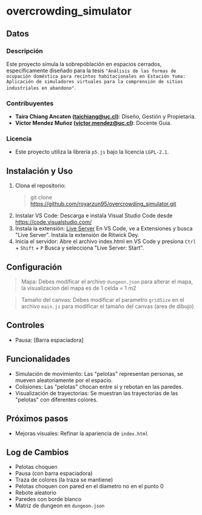 # overcrowding_simulator

## Datos

### Descripción

Este proyecto simula la sobrepoblación en espacios cerrados, específicamente diseñado para la tesis `"Análisis de las formas de ocupación doméstica para recintos habitacionales en Estación Yuma: Aplicación de simuladores virtuales para la comprensión de sitios industriales en abandono"`.

### Contribuyentes

* **Taira Chiang Ancaten (taichiang@uc.cl)**: Diseño, Gestión y Propietaria.
* **Víctor Mendez Muñoz (victor.mendez@uc.cl)**: Docente Guia.

### Licencia

* Este proyecto utiliza la librería `p5.js` bajo la licencia `LGPL-2.1`.

## Instalación y Uso

1. Clona el repositorio: 
    > git clone https://github.com/royarzun95/overcrowding_simulator.git
2. Instalar VS Code: Descarga e instala Visual Studio Code desde https://code.visualstudio.com/
3. Instala la extensión: [Live Server](https://marketplace.visualstudio.com/items?itemName=ritwickdey.LiveServer) En VS Code, ve a Extensiones y busca "Live Server". Instala la extensión de Ritwick Dey.
4. Inicia el servidor: Abre el archivo index.html en VS Code y presiona `Ctrl` + `Shift` + `P` Busca y selecciona "Live Server: Start".

## Configuración

> Mapa: Debes modificar el archivo `dungeon.json` para alterar el mapa, la visualizacion del mapa es de 1 celda = 1 m2

> Tamaño del canvas: Debes modificar el parametro `gridSize` en el archivo `main.js` para modificar el tamaño del canvas (area de dibujo)

## Controles
- Pausa: [Barra espaciadora]

## Funcionalidades

- Simulación de movimiento: Las "pelotas" representan personas, se mueven aleatoriamente por el espacio.
- Colisiones: Las "pelotas" chocan entre sí y rebotan en las paredes.
- Visualización de trayectorias: Se muestran las trayectorias de las "pelotas" con diferentes colores.

## Próximos pasos

- Mejoras visuales: Refinar la apariencia de `index.html`

## Log de Cambios

- Pelotas choquen
- Pausa (con barra espaciadora)
- Traza de colores (la traza se mantiene)
- Pelotas choquen con pared en el diametro no en el punto 0
- Rebote aleatorio
- Paredes con borde blanco
- Matriz de dungeon en `dungeon.json`
